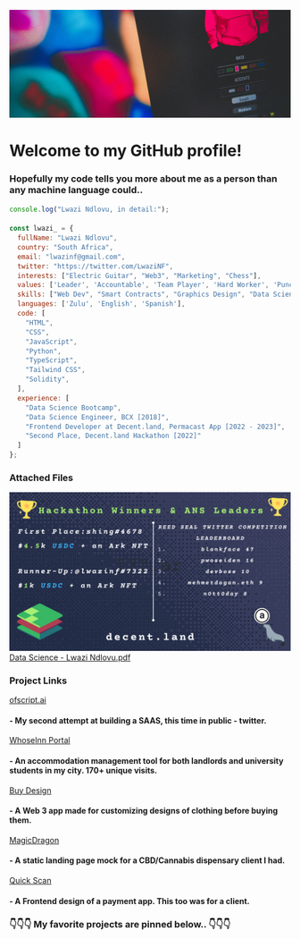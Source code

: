 ![LogoBanner_](https://github.com/lwazinf/lwazinf/blob/main/imageedit_2_7067580932.jpg?raw=true)

# Welcome to my GitHub profile!
### Hopefully my code tells you more about me as a person than any machine language could..

```javascript
console.log("Lwazi Ndlovu, in detail:");

const lwazi_ = {
  fullName: "Lwazi Ndlovu",
  country: "South Africa",
  email: "lwazinf@gmail.com",
  twitter: "https://twitter.com/LwaziNF",
  interests: ["Electric Guitar", "Web3", "Marketing", "Chess"],
  values: ['Leader', 'Accountable', 'Team Player', 'Hard Worker', 'Punctual'],
  skills: ["Web Dev", "Smart Contracts", "Graphics Design", "Data Science"],
  languages: ['Zulu', 'English', 'Spanish'],
  code: [
    "HTML",
    "CSS",
    "JavaScript",
    "Python",
    "TypeScript",
    "Tailwind CSS",
    "Solidity",
  ],
  experience: [
    "Data Science Bootcamp",
    "Data Science Engineer, BCX [2018]",
    "Frontend Developer at Decent.land, Permacast App [2022 - 2023]",
    "Second Place, Decent.land Hackathon [2022]"
  ]
};
```
### Attached Files
![Decent.land_](https://github.com/lwazinf/lwazinf/blob/main/hackathon_winners_1-1.png?raw=true)
[Data Science - Lwazi Ndlovu.pdf](https://github.com/lwazinf/lwazinf/files/11396602/Artemis.-.Brown.Belt.-.Lwazi.Ndlovu.-.Printable.pdf)

### Project Links
[ofscript.ai](https://ofscript.ai)
#### - My second attempt at building a SAAS, this time in public - twitter.
[WhoseInn Portal](https://portal.whoseinn.com)
#### - An accommodation management tool for both landlords and university students in my city. 170+ unique visits.
[Buy Design](https://bd.lwazinf.com)
#### - A Web 3 app made for customizing designs of clothing before buying them.
[MagicDragon](https://showroom.lwazinf.com/MagicDragon_)
#### - A static landing page mock for a CBD/Cannabis dispensary client I had.
[Quick Scan](https://qs.lwazinf.com)
#### - A Frontend design of a payment app. This too was for a client.

### 👇👇👇 My favorite projects are pinned below.. 👇👇👇
